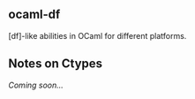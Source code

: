ocaml-df
--------

[df]-like abilities in OCaml for different platforms. 

## Notes on Ctypes 

*Coming soon...*